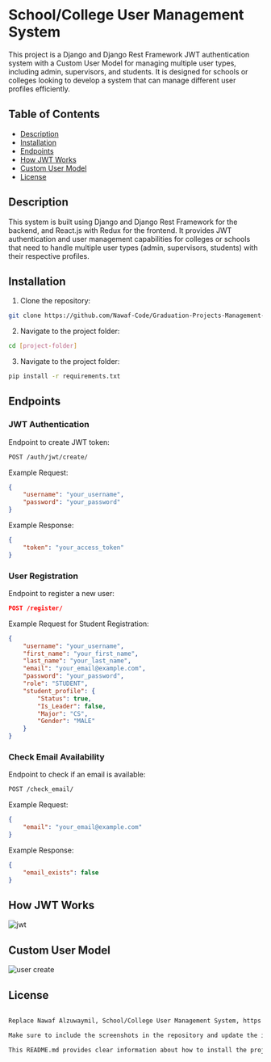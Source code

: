 # School/College User Management System

This project is a Django and Django Rest Framework JWT authentication system with a Custom User Model for managing multiple user types, including admin, supervisors, and students. It is designed for schools or colleges looking to develop a system that can manage different user profiles efficiently.

## Table of Contents
- [Description](#description)
- [Installation](#installation)
- [Endpoints](#endpoints)
- [How JWT Works](#how-jwt-works)
- [Custom User Model](#custom-user-model)
- [License](#license)

## Description

This system is built using Django and Django Rest Framework for the backend, and React.js with Redux for the frontend. It provides JWT authentication and user management capabilities for colleges or schools that need to handle multiple user types (admin, supervisors, students) with their respective profiles.

## Installation

1. Clone the repository:

```sh
git clone https://github.com/Nawaf-Code/Graduation-Projects-Management-System.git)https://github.com/Nawaf-Code/Graduation-Projects-Management-System.git
   ```
2. Navigate to the project folder:

```sh
cd [project-folder]
```

3. Navigate to the project folder:

```sh
pip install -r requirements.txt
```

## Endpoints
### JWT Authentication

Endpoint to create JWT token:

```sh
POST /auth/jwt/create/
```
Example Request:
```json
{
    "username": "your_username",
    "password": "your_password"
}
```
Example Response:
```json
{
    "token": "your_access_token"
}
```
### User Registration
Endpoint to register a new user:

```json
POST /register/
```
Example Request for Student Registration:
```json
{
    "username": "your_username",
    "first_name": "your_first_name",
    "last_name": "your_last_name",
    "email": "your_email@example.com",
    "password": "your_password",
    "role": "STUDENT",
    "student_profile": {
        "Status": true,
        "Is_Leader": false,
        "Major": "CS",
        "Gender": "MALE"
    }
}
```
### Check Email Availability
Endpoint to check if an email is available:
```sh
POST /check_email/
```
Example Request:
```json
{
    "email": "your_email@example.com"
}
```
Example Response:
```json
{
    "email_exists": false
}

```
## How JWT Works
![jwt](https://github.com/Nawaf-Code/Graduation-Projects-Management-System/assets/98234284/b2a279f0-aa2a-473a-834f-e7ecd59ae35f)

## Custom User Model
![user create](https://github.com/Nawaf-Code/Graduation-Projects-Management-System/assets/98234284/6764a326-cc75-45a7-8e4b-d26c002fb0db)
## License
```sh

Replace Nawaf Alzuwaymil, School/College User Management System, https://github.com/Nawaf-Code/School-College-User-Management-System.git, and other placeholders with your project-specific information.

Make sure to include the screenshots in the repository and update the image paths in the README.md accordingly.

This README.md provides clear information about how to install the project, the available endpoints, and explanations about JWT authentication and your custom user model, all in a professional and organized manner.

```
